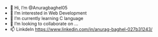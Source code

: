 - 👋 Hi, I’m @Anuragbaghel05
- 👀 I’m interested in Web Development
- 🌱 I’m currently learning C language
- 💞️ I’m looking to collaborate on ...
- 📫 LinkdeIn https://www.linkedin.com/in/anurag-baghel-027b31243/

<!---
Anuragbaghel05/Anuragbaghel05 is a ✨ special ✨ repository because its `README.md` (this file) appears on your GitHub profile.
You can click the Preview link to take a look at your changes.
--->
